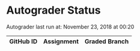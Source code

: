 # Autograder Status
Autograder last run at: November 23, 2018 at 00:20

| GitHub ID | Assignment | Graded Branch |
|-----------|------------|---------------|
